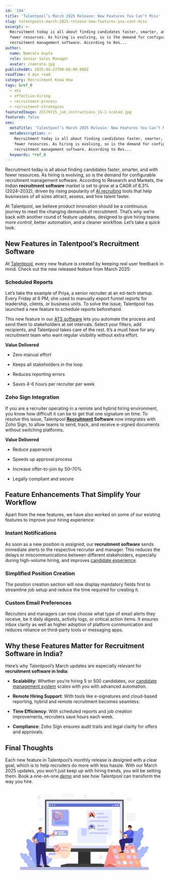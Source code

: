 ```yaml
---
id: '194'
title: 'Talentpool’s March 2025 Release: New Features You Can’t Miss'
slug: talentpools-march-2025-release-new-features-you-cant-miss
excerpt: >-
  Recruitment today is all about finding candidates faster, smarter, and with
  fewer resources. As hiring is evolving, so is the demand for configurable
  recruitment management software. According to Res...
author:
  name: Namrata Gupta
  role: Senior Sales Manager
  avatar: /namrata.jpg
publishedAt: 2025-04-23T00:00:00.000Z
readTime: 4 min read
category: Recruitment Know How
tags: &ref_0
  - ats
  - effective-hiring
  - recruitment-process
  - recruitment-strategies
featuredImage: 25579725_job_instructions_15-1-scaled.jpg
featured: false
seo:
  metaTitle: 'Talentpool’s March 2025 Release: New Features You Can’t Miss'
  metaDescription: >-
    Recruitment today is all about finding candidates faster, smarter, and with
    fewer resources. As hiring is evolving, so is the demand for configurable
    recruitment management software. According to Res...
  keywords: *ref_0
---
```


Recruitment today is all about finding candidates faster, smarter, and with fewer resources. As hiring is evolving, so is the demand for configurable recruitment management software. According to Research and Markets, the Indian **recruitment software** market is set to grow at a CAGR of 6.3% (2024–2032), driven by rising popularity of [AI recruiting](https://www.thetalentpool.ai/blogs/how-ai-recruiting-is-changing-talent-acquisition-in-2025) tools that help businesses of all sizes attract, assess, and hire talent faster.  

At Talentpool, we believe product innovation should be a continuous journey to meet the changing demands of recruitment. That’s why we’re back with another round of feature updates, designed to give hiring teams more control, better automation, and a cleaner workflow. Let’s take a quick look. 

## **New Features in Talentpool’s Recruitment Software** 

At [Talentpool](https://www.thetalentpool.ai), every new feature is created by keeping real user feedback in mind. Check out the new released feature from March 2025: 

### **Scheduled Reports** 

Let’s take the example of Priya, a senior recruiter at an ed-tech startup. Every Friday at 6 PM, she used to manually export funnel reports for leadership, clients, or business units. To solve the issue, Talentpool has launched a new feature to schedule reports beforehand.  

This new feature in our [ATS software](https://www.thetalentpool.ai/blogs/is-ats-software-the-key-to-efficient-recruitment) lets you automate the process and send them to stakeholders at set intervals. Select your filters, add recipients, and Talentpool takes care of the rest. It’s a must have for any recruitment team who want regular visibility without extra effort.  

**Value Delivered** 

- Zero manual effort 

- Keeps all stakeholders in the loop 

- Reduces reporting errors 

- Saves 4-6 hours per recruiter per week 

### **Zoho Sign Integration** 

If you are a recruiter operating in a remote and hybrid hiring environment, you know how difficult it can be to get that one signature on time. To resolve this issue, Talentpool **[Recruitment](https://www.thetalentpool.ai/blogs/internal-recruitment-type-process-and-advantage) Software** now integrates with Zoho Sign, to allow teams to send, track, and receive e-signed documents without switching platforms. 

**Value Delivered** 

- Reduce paperwork 

- Speeds up approval process 

- Increase offer-to-join by 50–70% 

- Legally compliant and secure 

## **Feature Enhancements That Simplify Your Workflow** 

Apart from the new features, we have also worked on some of our existing features to improve your hiring experience: 

### **Instant Notifications** 

As soon as a new position is assigned, our **recruitment software** sends immediate alerts to the respective recruiter and manager. This reduces the delays or miscommunications between different stakeholders, especially during high-volume hiring, and improves [candidate experience](https://www.thetalentpool.ai/blogs/creating-positive-candidate-experience-actionable-tips). 

### **Simplified Position Creation** 

The position creation section will now display mandatory fields first to streamline job setup and reduce the time required for creating it. 

### **Custom Email Preferences** 

Recruiters and managers can now choose what type of email alerts they receive, be it daily digests, activity logs, or critical action items. It ensures inbox clarity as well as higher adoption of platform communication and reduces reliance on third-party tools or messaging apps. 

## **Why these Features Matter for Recruitment Software in India**?

Here’s why Talentpool’s March updates are especially relevant for **recruitment software in India**: 

- **Scalability**: Whether you’re hiring 5 or 500 candidates, our [candidate management system](https://www.thetalentpool.ai/blogs/enhancing-recruitment-success-the-impact-of-a-candidate-management-system) scales with you with advanced automation. 

- **Remote Hiring Support**: With tools like e-signatures and cloud-based reporting, hybrid and remote recruitment becomes seamless. 

- **Time Efficiency**: With scheduled reports and job creation improvements, recruiters save hours each week. 

- **Compliance**: Zoho Sign ensures audit trails and legal clarity for offers and approvals. 

## **Final Thoughts** 

Each new feature in Talentpool’s monthly release is designed with a clear goal, which is to help recruiters do more with less hassle. With our March 2025 updates, you won’t just keep up with hiring trends, you will be setting them. Book a one-on-one [demo](https://www.thetalentpool.ai/recruitment-software) and see how Talentpool can transform the way you hire. 

![](images/25579725_job_instructions_15-1-1024x569.jpg)
